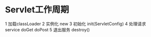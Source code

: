 # Servlet工作周期

1 加载classLoader
2 实例化 new
3 初始化 init(ServletConfig)
4 处理请求 service doGet doPost
5 退出服务 destroy()
